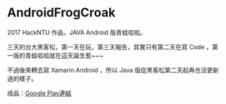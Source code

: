 # AndroidFrogCroak
2017 HackNTU 作品，JAVA Android 版青蛙呱呱。

三天的台大黑客松，第一天在玩，第三天報告，其實只有第二天在寫 Code ，第一版的青蛙呱呱就在這天誕生惹~~~

不過後來轉去寫 Xamarin.Android ，所以 Java 版從黑客松第二天起再也沒更新過的樣子。

成品：[Google Play連結](https://play.google.com/store/apps/details?id=com.mytsai.FrogCroak)
